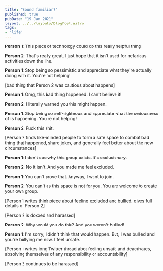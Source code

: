 ```yaml
---
title: "Sound familiar?"
published: true
pubDate: "19 Jan 2021"
layout: ../../layouts/BlogPost.astro
tags:
- 'life'
---
```


<p><b>Person 1</b>: This piece of technology could do this really helpful thing</p>
<p><b>Person 2</b>: That's really great. I just hope that it isn't used for nefarious activities down the line.</p>
<p><b>Person 1</b>: Stop being so pessimistic and appreciate what they're actually doing with it. You're not helping!</p>
<p>[bad thing that Person 2 was cautious about happens]</p>
<p><b>Person 1</b>: Omg, this bad thing happened. I can't believe it!</p>
<p><b>Person 2</b>: I literally warned you this might happen.</p>
<p><b>Person 1</b>: Stop being so self-righteous and appreciate what the seriousness of is happening. You're not helping!</p>
<p><b>Person 2</b>: Fuck this shit.</p>
<p>[Person 2 finds like-minded people to form a safe space to combat bad thing that happened, share jokes, and generally feel better about the new circumstances]</p>
<p><b>Person 1</b>: I don't see why this group exists. It's exclusionary.</p>
<p><b>Person 2</b>: No it isn't. And you made me feel excluded.</p>
<p><b>Person 1</b>: You can't prove that. Anyway, I want to join.</p>
<p><b>Person 2</b>: You can't as this space is not for you. You are welcome to create your own group.</p>
<p>[Person 1 writes think piece about feeling excluded and bullied, gives full details of Person 2]</p>
<p>[Person 2 is doxxed and harassed]</p>
<p><b>Person 2</b>: Why would you do this? And you weren't bullied!</p>
<p><b>Person 1</b>: I'm sorry, I didn't think that would happen. But, I was bullied and you're bullying me now. I feel unsafe.</p>
<p>[Person 1 writes long Twitter thread abot feeling unsafe and deactivates, absolving themselves of any responsibility or accountability]</p>
<p>[Person 2 continues to be harassed]</p>
